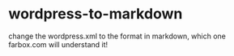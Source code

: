 wordpress-to-markdown
=====================

change the wordpress.xml to the format in markdown, which one farbox.com will understand it!